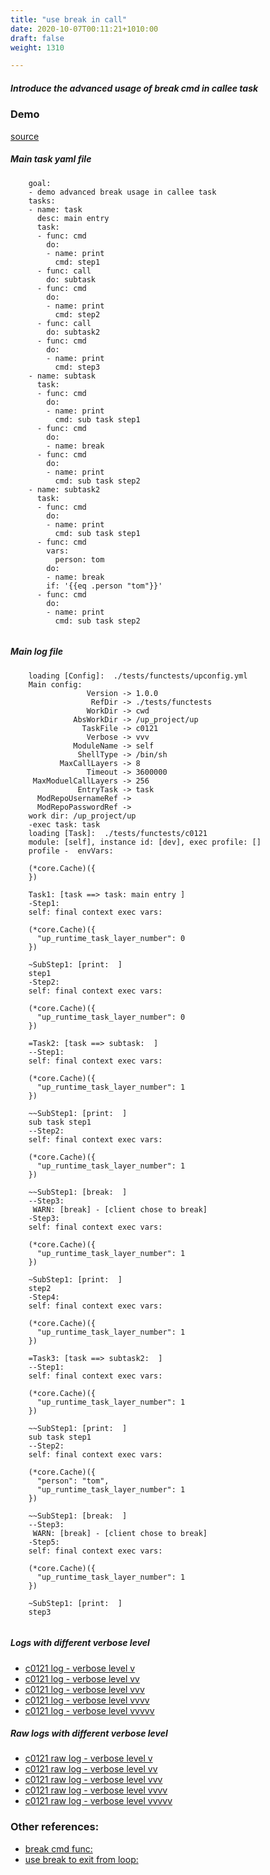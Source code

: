 ```yaml
---
title: "use break in call"
date: 2020-10-07T00:11:21+1010:00
draft: false
weight: 1310

---
```


##### Introduce the advanced usage of break cmd in callee task


### Demo








[source](https://github.com/upcmd/up/blob/master/tests/functests/c0121.yml)

##### Main task yaml file
```
    goal:
    - demo advanced break usage in callee task
    tasks:
    - name: task
      desc: main entry
      task:
      - func: cmd
        do:
        - name: print
          cmd: step1
      - func: call
        do: subtask
      - func: cmd
        do:
        - name: print
          cmd: step2
      - func: call
        do: subtask2
      - func: cmd
        do:
        - name: print
          cmd: step3
    - name: subtask
      task:
      - func: cmd
        do:
        - name: print
          cmd: sub task step1
      - func: cmd
        do:
        - name: break
      - func: cmd
        do:
        - name: print
          cmd: sub task step2
    - name: subtask2
      task:
      - func: cmd
        do:
        - name: print
          cmd: sub task step1
      - func: cmd
        vars:
          person: tom
        do:
        - name: break
        if: '{{eq .person "tom"}}'
      - func: cmd
        do:
        - name: print
          cmd: sub task step2
    
```
##### Main log file
```
    loading [Config]:  ./tests/functests/upconfig.yml
    Main config:
                 Version -> 1.0.0
                  RefDir -> ./tests/functests
                 WorkDir -> cwd
              AbsWorkDir -> /up_project/up
                TaskFile -> c0121
                 Verbose -> vvv
              ModuleName -> self
               ShellType -> /bin/sh
           MaxCallLayers -> 8
                 Timeout -> 3600000
     MaxModuelCallLayers -> 256
               EntryTask -> task
      ModRepoUsernameRef -> 
      ModRepoPasswordRef -> 
    work dir: /up_project/up
    -exec task: task
    loading [Task]:  ./tests/functests/c0121
    module: [self], instance id: [dev], exec profile: []
    profile -  envVars:
    
    (*core.Cache)({
    })
    
    Task1: [task ==> task: main entry ]
    -Step1:
    self: final context exec vars:
    
    (*core.Cache)({
      "up_runtime_task_layer_number": 0
    })
    
    ~SubStep1: [print:  ]
    step1
    -Step2:
    self: final context exec vars:
    
    (*core.Cache)({
      "up_runtime_task_layer_number": 0
    })
    
    =Task2: [task ==> subtask:  ]
    --Step1:
    self: final context exec vars:
    
    (*core.Cache)({
      "up_runtime_task_layer_number": 1
    })
    
    ~~SubStep1: [print:  ]
    sub task step1
    --Step2:
    self: final context exec vars:
    
    (*core.Cache)({
      "up_runtime_task_layer_number": 1
    })
    
    ~~SubStep1: [break:  ]
    --Step3:
     WARN: [break] - [client chose to break]
    -Step3:
    self: final context exec vars:
    
    (*core.Cache)({
      "up_runtime_task_layer_number": 1
    })
    
    ~SubStep1: [print:  ]
    step2
    -Step4:
    self: final context exec vars:
    
    (*core.Cache)({
      "up_runtime_task_layer_number": 1
    })
    
    =Task3: [task ==> subtask2:  ]
    --Step1:
    self: final context exec vars:
    
    (*core.Cache)({
      "up_runtime_task_layer_number": 1
    })
    
    ~~SubStep1: [print:  ]
    sub task step1
    --Step2:
    self: final context exec vars:
    
    (*core.Cache)({
      "person": "tom",
      "up_runtime_task_layer_number": 1
    })
    
    ~~SubStep1: [break:  ]
    --Step3:
     WARN: [break] - [client chose to break]
    -Step5:
    self: final context exec vars:
    
    (*core.Cache)({
      "up_runtime_task_layer_number": 1
    })
    
    ~SubStep1: [print:  ]
    step3
    
```


##### Logs with different verbose level
* [c0121 log - verbose level v](../../logs/c0121_v)
* [c0121 log - verbose level vv](../../logs/c0121_vv)
* [c0121 log - verbose level vvv](../../logs/c0121_vvvv)
* [c0121 log - verbose level vvvv](../../logs/c0121_vvvv)
* [c0121 log - verbose level vvvvv](../../logs/c0121_vvvvv)

##### Raw logs with different verbose level
* [c0121 raw log - verbose level v](../../reflogs/c0121_v.log)
* [c0121 raw log - verbose level vv](../../reflogs/c0121_vv.log)
* [c0121 raw log - verbose level vvv](../../reflogs/c0121_vvv.log)
* [c0121 raw log - verbose level vvvv](../../reflogs/c0121_vvvv.log)
* [c0121 raw log - verbose level vvvvv](../../reflogs/c0121_vvvvv.log)








### Other references:
* [break cmd func:](../../cmd-func/c0120)
* [use break to exit from loop:](../../loop/c0125)
